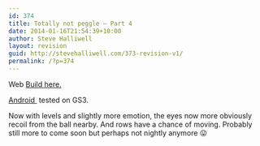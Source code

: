 ```yaml
---
id: 374
title: Totally not peggle – Part 4
date: 2014-01-16T21:54:39+10:00
author: Steve Halliwell
layout: revision
guid: http://stevehalliwell.com/373-revision-v1/
permalink: /?p=374
---
```

Web <a href="https://dl.dropboxusercontent.com/u/53300249/not%20peggle%20part%205/Build.html" target="_blank">Build here.</a>

<a href="https://dl.dropboxusercontent.com/u/53300249/not%20peggle%20part%205/notpeggle.apk" target="_blank">Android </a> tested on GS3.

Now with levels and slightly more emotion, the eyes now more obviously recoil from the ball nearby. And rows have a chance of moving. Probably still more to come soon but perhaps not nightly anymore 😛